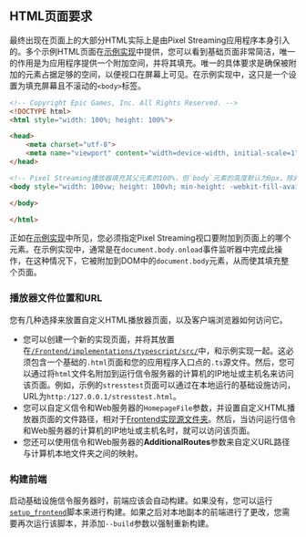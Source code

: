 ## HTML页面要求

最终出现在页面上的大部分HTML实际上是由Pixel Streaming应用程序本身引入的。多个示例HTML页面在[示例实现](/Frontend/implementations/typescript/src)中提供，您可以看到基础页面非常简洁，唯一的作用是为应用程序提供一个附加空间，并将其填充。唯一的具体要求是确保被附加的元素占据足够的空间，以便视口在屏幕上可见。在示例实现中，这只是一个设置为填充屏幕且不滚动的`<body>`标签。

```html
<!-- Copyright Epic Games, Inc. All Rights Reserved. -->
<!DOCTYPE html>
<html style="width: 100%; height: 100%">

<head>
	<meta charset="utf-8">
	<meta name="viewport" content="width=device-width, initial-scale=1">
</head>

<!-- Pixel Streaming播放器填充其父元素的100%，但`body`元素的高度默认为0px，除非被内容填充。因此，我们明确强制`body`的高度为视口的100%。 -->
<body style="width: 100vw; height: 100vh; min-height: -webkit-fill-available; font-family: 'Montserrat'; margin: 0px">

</body>

</html>
```

正如在[示例实现](/Frontend/implementations/typescript/src/player.ts)中所见，您必须指定Pixel Streaming视口要附加到页面上的哪个元素。在示例实现中，通常是在`document.body.onload`事件监听器中完成此操作，在这种情况下，它被附加到DOM中的`document.body`元素，从而使其填充整个页面。

[//]: # (这一步尚未完成)
### 播放器文件位置和URL

您有几种选择来放置自定义HTML播放器页面，以及客户端浏览器如何访问它。

* 您可以创建一个新的实现页面，并将其放置在[`/Frontend/implementations/typescript/src/`](/Frontend/implementations/typescript/src)中，和示例实现一起。这必须包含一个基础的`.html`页面和您的应用程序入口点的`.ts`源文件。然后，您可以通过将`html`文件名附加到运行信令服务器的计算机的IP地址或主机名来访问该页面。例如，示例的`stresstest`页面可以通过在本地运行的基础设施访问，URL为`http:/127.0.0.1/stresstest.html`。
* 您可以自定义信令和Web服务器的`HomepageFile`参数，并设置自定义HTML播放器页面的文件路径，相对于[Frontend实现源文件夹](/Frontend/implementations/src)。然后，当访问运行信令和Web服务器的计算机的IP地址或主机名时，就可以访问该页面。
* 您还可以使用信令和Web服务器的**AdditionalRoutes**参数来自定义URL路径与计算机本地文件夹之间的映射。

### 构建前端
启动基础设施信令服务器时，前端应该会自动构建。如果没有，您可以运行[`setup_frontend`](/SignallingWebServer/platform_scripts/)脚本来进行构建。如果之后对本地副本的前端进行了更改，您需要再次运行该脚本，并添加`--build`参数以强制重新构建。

